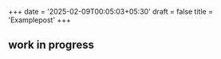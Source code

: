 +++
date = '2025-02-09T00:05:03+05:30'
draft = false
title = 'Examplepost'
+++

## work in progress

